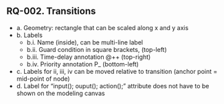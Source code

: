 ## RQ-002. Transitions
- a. Geometry: rectangle that can be scaled along x and y axis
- b. Labels
  - b.i. Name (inside), can be multi-line label
  - b.ii. Guard condition in square brackets, (top-left)
  - b.iii. Time-delay annotation @++ (top-right)
  - b.iv. Priority annotation P_ (bottom-left)
- c. Labels for ii, iii, iv can be moved relative to transition (anchor point = mid-point of node)
- d. Label for “input(); ouput(); action();” attribute does not have to be shown on the modeling canvas